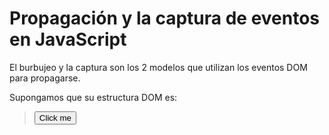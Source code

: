 # Propagación y la captura de eventos en JavaScript

El burbujeo y la captura son los 2 modelos que utilizan los eventos DOM para propagarse.

Supongamos que su estructura DOM es: 

><div id="container">
>  <button>Click me</button>
></div>


